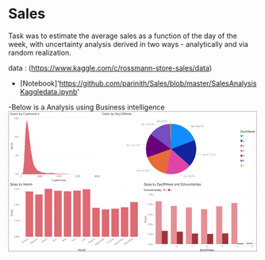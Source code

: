 # Sales
Task was to estimate the average sales as a function of the day of the week, with uncertainty analysis derived in two ways - analytically and via random realization.

data : (https://www.kaggle.com/c/rossmann-store-sales/data)

- [Notebook]'https://github.com/parinith/Sales/blob/master/SalesAnalysisKaggledata.ipynb'

-Below is a Analysis using Business intelligence
<img src= 'https://github.com/parinith/Sales/blob/master/salesanalysis.PNG'>
